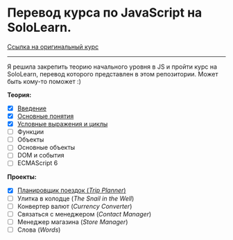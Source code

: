 # Перевод курса по JavaScript на SoloLearn. 
[Ссылка на оригинальный курс](https://www.sololearn.com/learning/1024)

---

Я решила закрепить теорию начального уровня в JS и пройти курс на SoloLearn, перевод которого представлен в этом репозитории. Может быть кому-то поможет :) 

**Теория:**
- [x] [Введение](./intro/README.md)
- [x] [Основные понятия](./basic_concepts/README.md)
- [x] [Условные выражения и циклы](./conditionals_and_loops/README.md)
- [ ] Функции
- [ ] Объекты
- [ ] Основные объекты
- [ ] DOM и события
- [ ] ECMAScript 6

**Проекты:**
- [x] [Планировщик поездок (*Trip Planner*)](./basic_concepts/trip_planner.js)
- [ ] Улитка в колодце (*The Snail in the Well*)
- [ ] Конвертер валют (*Currency Converter*)
- [ ] Связаться с менеджером (*Contact Manager*)
- [ ] Менеджер магазина (*Store Manager*)
- [ ] Слова (*Words*)